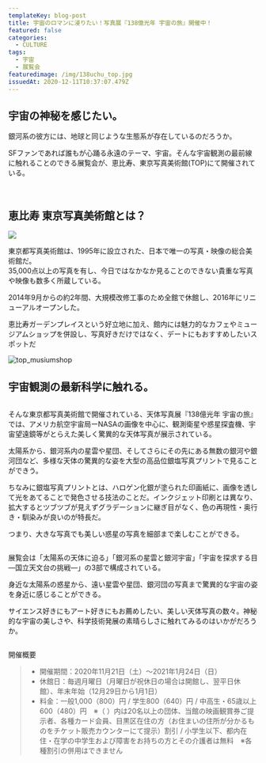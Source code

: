 ```yaml
---
templateKey: blog-post
title: 宇宙のロマンに浸りたい！写真展『138億光年 宇宙の旅』開催中！
featured: false
categories:
  - CULTURE
tags:
  - 宇宙
  - 展覧会
featuredimage: /img/138uchu_top.jpg
issuedAt: 2020-12-11T10:37:07.479Z
---
```

## 宇宙の神秘を感じたい。

銀河系の彼方には、地球と同じような生態系が存在しているのだろうか。

SFファンであれば誰もが心踊る永遠のテーマ、宇宙。そんな宇宙観測の最前線に触れることのできる展覧会が、恵比寿、東京写真美術館(TOP)にて開催されている。

<br>

## 恵比寿 東京写真美術館とは？

![](/img/top.jpg)

東京都写真美術館は、1995年に設立された、日本で唯一の写真・映像の総合美術館だ。\
35,000点以上の写真を有し、今日ではなかなか見ることのできない貴重な写真や映像も数多く所蔵している。

2014年9月からの約2年間、大規模改修工事のため全館で休館し、2016年にリニューアルオープンした。

恵比寿ガーデンプレイスという好立地に加え、館内には魅力的なカフェやミュージアムショップを併設し、写真好きだけではなく、デートにもおすすめしたいスポットだ



![](/img/nadiff.jpg "top_musiumshop")

## 宇宙観測の最新科学に触れる。

![]()

そんな東京都写真美術館で開催されている、天体写真展『138億光年 宇宙の旅』では、アメリカ航空宇宙局ーNASAの画像を中心に、観測衛星や惑星探査機、宇宙望遠鏡等がとらえた美しく驚異的な天体写真が展示されている。

太陽系から、銀河系内の星雲や星団、そしてさらにその先にある無数の銀河や銀河団など、多様な天体の驚異的な姿を大型の高品位銀塩写真プリントで見ることができう。

ちなみに銀塩写真プリントとは、ハロゲン化銀が塗られた印画紙に、画像を透して光をあてることで発色させる技法のことだ。インクジェット印刷とは異なり、拡大するとツブツブが見えずグラデーションに継ぎ目がなく、色の再現性・奥行き・馴染みが良いのが特長だ。

つまり、大きな写真でも美しい惑星の写真を細部まで楽しむことができる。

![]()

展覧会は「太陽系の天体に迫る」「銀河系の星雲と銀河宇宙」「宇宙を探求する目―国立天文台の挑戦―」の3部で構成されている。

身近な太陽系の惑星から、遠い星雲や星団、銀河団の写真まで驚異的な宇宙の姿を身近に感じることができる。

サイエンス好きにもアート好きにもお薦めしたい、美しい天体写真の数々。神秘的な宇宙の美しさや、科学技術発展の素晴らしさに触れてみるのはいかがだろうか。

![]()

開催概要

> * 開催期間：2020年11月21日（土）～2021年1月24日（日）
> * 休館日：毎週月曜日（月曜日が祝休日の場合は開館し、翌平日休館）、年末年始（12月29日から1月1日）
> * 料金：一般1,000（800）円 / 学生800（640）円 / 中高生・65歳以上600（480）円　※（ ）内は20名以上の団体、当館の映画観賞券ご提示者、各種カード会員、目黒区在住の方（お住まいの住所が分かるものをチケット販売カウンターにて提示）割引 / 小学生以下、都内在住・在学の中学生および障害をお持ちの方とその介護者は無料　※各種割引の併用はできません
